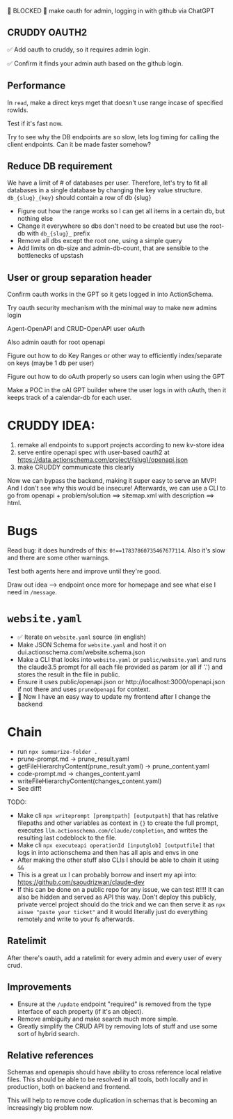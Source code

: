 🚫 BLOCKED 🚫 make oauth for admin, logging in with github via ChatGPT

## CRUDDY OAUTH2

✅ Add oauth to cruddy, so it requires admin login.

✅ Confirm it finds your admin auth based on the github login.

## Performance

In `read`, make a direct keys mget that doesn't use range incase of specified rowIds.

Test if it's fast now.

Try to see why the DB endpoints are so slow, lets log timing for calling the client endpoints. Can it be made faster somehow?

## Reduce DB requirement

We have a limit of # of databases per user. Therefore, let's try to fit all databases in a single database by changing the key value structure. `db_{slug}_{key}` should contain a row of db {slug}

- Figure out how the range works so I can get all items in a certain db, but nothing else
- Change it everywhere so dbs don't need to be created but use the root-db with `db_{slug}_` prefix
- Remove all dbs except the root one, using a simple query
- Add limits on db-size and admin-db-count, that are sensible to the bottlenecks of upstash

## User or group separation header

Confirm oauth works in the GPT so it gets logged in into ActionSchema.

Try oauth security mechanism with the minimal way to make new admins login

Agent-OpenAPI and CRUD-OpenAPI user oAuth

Also admin oauth for root openapi

Figure out how to do Key Ranges or other way to efficiently index/separate on keys (maybe 1 db per user)

Figure out how to do oAuth properly so users can login when using the GPT

Make a POC in the oAI GPT builder where the user logs in with oAuth, then it keeps track of a calendar-db for each user.

# CRUDDY IDEA:

1. remake all endpoints to support projects according to new kv-store idea
2. serve entire openapi spec with user-based oauth2 at https://data.actionschema.com/project/{slug}/openapi.json
3. make CRUDDY communicate this clearly

Now we can bypass the backend, making it super easy to serve an MVP! And I don't see why this would be insecure! Afterwards, we can use a CLI to go from openapi + problem/solution ==> sitemap.xml with description ==> html.

# Bugs

Read bug: it does hundreds of this: `0!==17837860735467677114`. Also it's slow and there are some other warnings.

Test both agents here and improve until they're good.

Draw out idea --> endpoint once more for homepage and see what else I need in `/message`.

# `website.yaml`

- ✅ Iterate on `website.yaml` source (in english)
- Make JSON Schema for `website.yaml` and host it on dui.actionschema.com/website.schema.json
- Make a CLI that looks into `website.yaml` or `public/website.yaml` and runs the claude3.5 prompt for all each file provided as param (or all if '.') and stores the result in the file in public.
- Ensure it uses public/openapi.json or http://localhost:3000/openapi.json if not there and uses `pruneOpenapi` for context.
- 🎉 Now I have an easy way to update my frontend after I change the backend

# Chain

- run `npx summarize-folder .`
- prune-prompt.md -> prune_result.yaml
- getFileHierarchyContent(prune_result.yaml) -> prune_content.yaml
- code-prompt.md -> changes_content.yaml
- writeFileHierarchyContent(changes_content.yaml)
- See diff!

TODO:

- Make cli `npx writeprompt [promptpath] [outputpath]` that has relative filepaths and other variables as context in `{}` to create the full prompt, executes `llm.actionschema.com/claude/completion`, and writes the resulting last codeblock to the file.
- Make cli `npx executeapi operationId [inputglob] [outputfile]` that logs in into actionschema and then has all apis and envs in one
- After making the other stuff also CLIs I should be able to chain it using `&&`
- This is a great ux I can probably borrow and insert my api into: https://github.com/saoudrizwan/claude-dev
- If this can be done on a public repo for any issue, we can test it!!!! It can also be hidden and served as API this way. Don't deploy this publicly, private vercel project should do the trick and we can then serve it as `npx aiswe "paste your ticket"` and it would literally just do everything remotely and write to your fs afterwards.

## Ratelimit

After there's oauth, add a ratelimit for every admin and every user of every crud.

## Improvements

- Ensure at the `/update` endpoint "required" is removed from the type interface of each property (if it's an object).
- Remove ambiguity and make search much more simple.
- Greatly simplify the CRUD API by removing lots of stuff and use some sort of hybrid search.

## Relative references

Schemas and openapis should have ability to cross reference local relative files. This should be able to be resolved in all tools, both locally and in production, both on backend and frontend.

This will help to remove code duplication in schemas that is becoming an increasingly big problem now.
